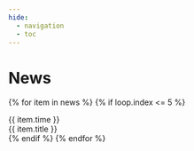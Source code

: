 ```yaml
---
hide:
  - navigation
  - toc
---
```


# News

{% for item in news %}
{% if loop.index <= 5 %}
<div class="news-entry">
  <div class="news-time">{{ item.time }}</div>
  <div class="news-title">{{ item.title }}</div>
</div>
{% endif %}
{% endfor %}